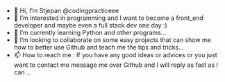 - 👋 Hi, I’m Stjepan @codingpracticeee
- 👀 I’m interested in programming and I want to become a front_end developer and maybe even a full stack dev one day :)
- 🌱 I’m currently learning Python and other programs...
- 💞️ I’m looking to collaborate on some easy projects that can show me how to better use Github and teach me the tips and tricks...
- 📫 How to reach me : If you have any good ideas or advices or you just want to contact me message me over Github and I will reply as fast as I can ...

<!---
codingpracticeee/codingpracticeee is a ✨ special ✨ repository because its `README.md` (this file) appears on your GitHub profile.
You can click the Preview link to take a look at your changes.
--->
